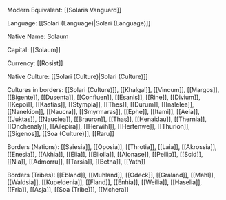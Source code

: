 Modern Equivalent: [[Solaris Vanguard]]

Language: [[Solari (Language)|Solari (Language)]]

Native Name: Solaum

Capital: [[Solaum]]

Currency: [[Rosist]]

Native Culture: [[Solari (Culture)|Solari (Culture)]]

Cultures in borders: [[Solari (Culture)]], [[Khalgal]], [[Vincum]], [[Margos]], [[Bigente]], [[Dusenta]], [[Confluen]], [[Esanis]], [[Rine]], [[Divium]], [[Kepoi]], [[Kastias]], [[Stympia]], [[Thes]], [[Durum]], [[Inalelea]], [[Nanekion]], [[Naucra]], [[Smyrmaras]], [[Ephe]], [[Itami]], [[Aeia]], [[Juktas]], [[Nauclea]], [[Brauron]], [[Thas]], [[Henaidau]], [[Thernia]], [[Onchenaly]], [[Ailepira]], [[Herwihl]], [[Hertenwe]], [[Thurion]], [[Sigenos]], [[Soa (Culture)]], [[Raru]]

Borders (Nations): [[Saiesia]], [[Oposia]], [[Throtia]], [[Laia]], [[Akrossia]], [[Enesia]], [[Akhia]], [[Elia]], [[Eliolia]], [[Alonase]], [[Peilip]], [[Scid]], [[Nia]], [[Admorru]], [[Tarsia]], [[Betha]], [[Yath]]

Borders (Tribes): [[Ebland]], [[Muhland]], [[Odeck]], [[Graland]], [[Mahl]], [[Waldsia]], [[Kupeldenia]], [[Fland]], [[Enhia]], [[Weilia]], [[Haselia]], [[Fria]], [[Asja]], [[Soa (Tribe)]], [[Mchera]]
